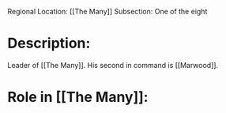 Regional Location: [[The Many]]
Subsection: One of the eight
# Description:
Leader of [[The Many]]. His second in command is [[Marwood]]. 
# Role in [[The Many]]:
